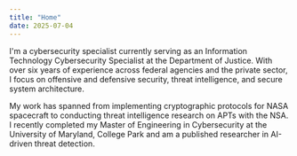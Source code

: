 ```yaml
---
title: "Home"
date: 2025-07-04
---
```


I'm a cybersecurity specialist currently serving as an Information Technology Cybersecurity Specialist at the Department of Justice. With over six years of experience across federal agencies and the private sector, I focus on offensive and defensive security, threat intelligence, and secure system architecture.

My work has spanned from implementing cryptographic protocols for NASA spacecraft to conducting threat intelligence research on APTs with the NSA. I recently completed my Master of Engineering in Cybersecurity at the University of Maryland, College Park and am a published researcher in AI-driven threat detection.
